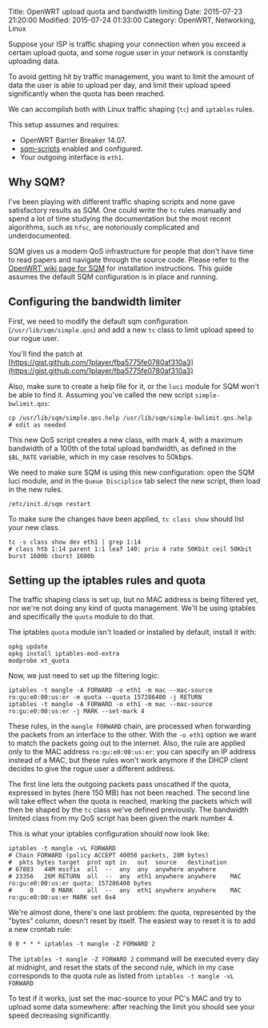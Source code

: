 Title: OpenWRT upload quota and bandwidth limiting
Date: 2015-07-23 21:20:00
Modified: 2015-07-24 01:33:00
Category: OpenWRT, Networking, Linux

Suppose your ISP is traffic shaping your connection when you exceed a certain upload quota,
and some rogue user in your network is constantly uploading data.

To avoid getting hit by traffic management, you want to limit the amount of data the user is able to upload
per day, and limit their upload speed significantly when the quota has been reached.

We can accomplish both with Linux traffic shaping (`tc`) and `iptables` rules.

This setup assumes and requires:

* OpenWRT Barrier Breaker 14.07.
* [sqm-scripts](http://wiki.openwrt.org/doc/howto/sqm) enabled and configured.
* Your outgoing interface is `eth1`.

## Why SQM?

I've been playing with different traffic shaping scripts and none gave satisfactory results as SQM. One could write the `tc` rules manually and spend a lot of time studying the documentation but the most recent algorithms, such as `hfsc`, are notoriously complicated and underdocumented.

SQM gives us a modern QoS infrastructure for people that don't have time to read papers and navigate through the source code. Please refer to the [OpenWRT wiki page for SQM](http://wiki.openwrt.org/doc/howto/sqm) for installation instructions. This guide assumes the default SQM configuration is in place and running.

## Configuring the bandwidth limiter

First, we need to modify the default sqm configuration (`/usr/lib/sqm/simple.qos`) and add a new `tc` class to limit upload speed to
our rogue user. 

You'll find the patch at [https://gist.github.com/1player/fba5775fe0780af310a3](https://gist.github.com/1player/fba5775fe0780af310a3)

Also, make sure to create a help file for it, or the `luci` module for SQM won't be able to find it. Assuming you've called the new script `simple-bwlimit.qos`:

    cp /usr/lib/sqm/simple.qos.help /usr/lib/sqm/simple-bwlimit.qos.help
    # edit as needed

This new QoS script creates a new class, with mark 4, with a maximum bandwidth of a 100th of the total upload bandwidth, as defined in the `$BL_RATE` variable, which in my case resolves to 50kbps.

We need to make sure SQM is using this new configuration: open the SQM luci module, and in the `Queue Disciplice` tab select the new script, then load in the new rules.

    /etc/init.d/sqm restart

To make sure the changes have been applied, `tc class show` should list your new class.

    tc -s class show dev eth1 | grep 1:14
    # class htb 1:14 parent 1:1 leaf 140: prio 4 rate 50Kbit ceil 50Kbit burst 1600b cburst 1600b 

## Setting up the iptables rules and quota

The traffic shaping class is set up, but no MAC address is being filtered yet, nor we're not doing any kind of quota management. We'll be using iptables and specifically the `quota` module to do that.

The iptables `quota` module isn't loaded or installed by default, install it with:

    opkg update
    opkg install iptables-mod-extra
    modprobe xt_quota

Now, we just need to set up the filtering logic:

    iptables -t mangle -A FORWARD -o eth1 -m mac --mac-source ro:gu:e0:00:us:er -m quota --quota 157286400 -j RETURN
    iptables -t mangle -A FORWARD -o eth1 -m mac --mac-source ro:gu:e0:00:us:er -j MARK --set-mark 4

These rules, in the `mangle FORWARD` chain, are processed when forwarding the packets from an interface to the other. With the `-o eth1` option we want to match the packets going out to the internet. Also, the rule are applied only to the MAC address `ro:gu:e0:00:us:er`: you can specify an IP address instead of a MAC, but these rules won't work anymore if the DHCP client decides to give the rogue user a different address.

The first line lets the outgoing packets pass unscathed if the quota, expressed in bytes (here 150 MB) has not been reached.
The second line will take effect when the quota is reached, marking the packets which will then be shaped by the `tc` class we've defined previously. The bandwidth limited class from my QoS script has been given the mark number 4.

This is what your iptables configuration should now look like:

    iptables -t mangle -vL FORWARD
    # Chain FORWARD (policy ACCEPT 40050 packets, 28M bytes)
    #  pkts bytes target  prot opt in   out  source   destination  
    # 67883   44M mssfix  all  --  any  any  anywhere anywhere     
    # 23356   26M RETURN  all  --  any  eth1 anywhere anywhere    MAC ro:gu:e0:00:us:er quota: 157286400 bytes
    #     0     0 MARK    all  --  any  eth1 anywhere anywhere    MAC ro:gu:e0:00:us:er MARK set 0x4

We're almost done, there's one last problem: the quota, represented by the "bytes" column, doesn't reset by itself.
The easiest way to reset it is to add a new crontab rule:

    0 0 * * * iptables -t mangle -Z FORWARD 2

The `iptables -t mangle -Z FORWARD 2` command will be executed every day at midnight, and reset the stats of the second rule, which in my case corresponds to the quota rule as listed from `iptables -t mangle -vL FORWARD`

To test if it works, just set the mac-source to your PC's MAC and try to upload some data somewhere: after reaching the limit you should see your speed decreasing significantly.
